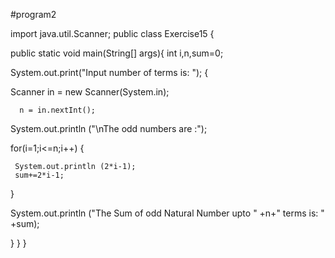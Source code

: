 #program2

import java.util.Scanner;
public class Exercise15 {

   public static void main(String[] args){
   int i,n,sum=0;

   System.out.print("Input number of terms is: ");
{

   Scanner in = new Scanner(System.in);
   
	  n = in.nextInt();
	  
  System.out.println ("\nThe odd numbers are :");
  
   for(i=1;i<=n;i++)
   {
   
     System.out.println (2*i-1);
     sum+=2*i-1;
     
   }
   
   System.out.println ("The Sum of odd Natural Number upto " +n+" terms is: " +sum);

}
}
}
